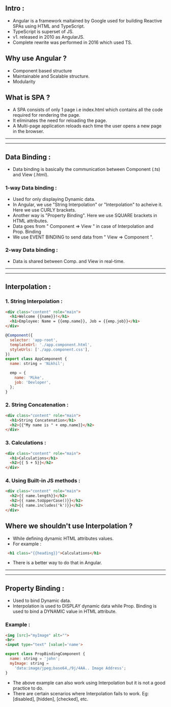 ## Intro :

- Angular is a framework maitained by Google used for building Reactive SPAs using HTML and TypeScript.
- TypeScript is superset of JS.
- v1. released in 2010 as AngularJS.
- Complete rewrite was performed in 2016 which used TS.

## Why use Angular ?

- Component based structure
- Maintainable and Scalable structure.
- Modularity

## What is SPA ?

- A SPA consists of only 1 page i.e index.html which contains all the code required for rendering the page.
- It eliminates the need for reloading the page.
- A Multi-page application reloads each time the user opens a new page in the browser.

---
---

## Data Binding :

- Data binding is basically the communication between Component (.ts) and View (.html).

### 1-way Data binding :

- Used for only displaying Dynamic data.
- In Angular, we use "String Interpolation" or "Interpolation" to acheive it. Here we use CURLY brackets.
- Another way is "Property Binding". Here we use SQUARE brackets in HTML attributes.
- Data goes from " Component => View " in case of Interpolation and Prop. Binding
- We use EVENT BINDING to send data from " View => Component ".

### 2-way Data binding :

- Data is shared between Comp. and View in real-time.

---
---

## Interpolation :

### 1. String Interpolation :

```html
<div class="content" role="main">
  <h1>Welcome {{name}}!</h1>
  <h1>Employee: Name = {{emp.name}}, Job = {{emp.job}}</h1>
</div>
```

```js
@Component({
  selector: 'app-root',
  templateUrl: './app.component.html',
  styleUrls: ['./app.component.css'],
})
export class AppComponent {
  name: string = 'Nikhil';

  emp = {
    name: 'Mike',
    job: 'Devloper',
  };
}
```
### 2. String Concatenation :

```html
<div class="content" role="main">
  <h1>String Concatenation</h1>
  <h2>{{"My name is " + emp.name}}</h2>
</div>
```

### 3. Calculations :

```html
<div class="content" role="main">
  <h1>Calculations</h1>
  <h2>{{ 5 + 5}}</h2>
</div>
```

### 4. Using Built-in JS methods :

```html
<div class="content" role="main">
  <h2>{{ name.length}}</h2>
  <h2>{{ name.toUpperCase()}}</h2>
  <h2>{{ name.includes('k')}}</h2>
</div>
```

## Where we shouldn't use Interpolation ?

- While defining dynamic HTML attributes values.
- For example :
```html
 <h1 class="{{heading}}">Calculations</h1>
```
- There is a better way to do that in Angular.

---
---

## Property Binding :

- Used to bind Dynamic data.
- Interpolation is used to DISPLAY dynamic data while Prop. Binding is used to bind a DYNAMIC value in HTML attribute.

### Example :

```html
<img [src]="myImage" alt="">
<br>
<input type="text" [value]='name'>
```

```js
export class PropBindingComponent {
  name: string = 'john';
  myImage: string =
    'data:image/jpeg;base64,/9j/4AA.. Image Address';
}
```

- The above example can also work using Interpolation but it is not a good practice to do.
- There are certain scenarios where Interpolation fails to work. Eg: [disabled], [hidden], [checked], etc.











